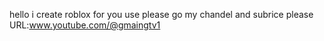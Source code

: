 hello
i create roblox for you use
please go my chandel and subrice please
URL:www.youtube.com/@gmaingtv1

<!---
hello1234567q/hello1234567q is a ✨ special ✨ repository because its `README.md` (this file) appears on your GitHub profile.
You can click the Preview link to take a look at your changes.
--->
